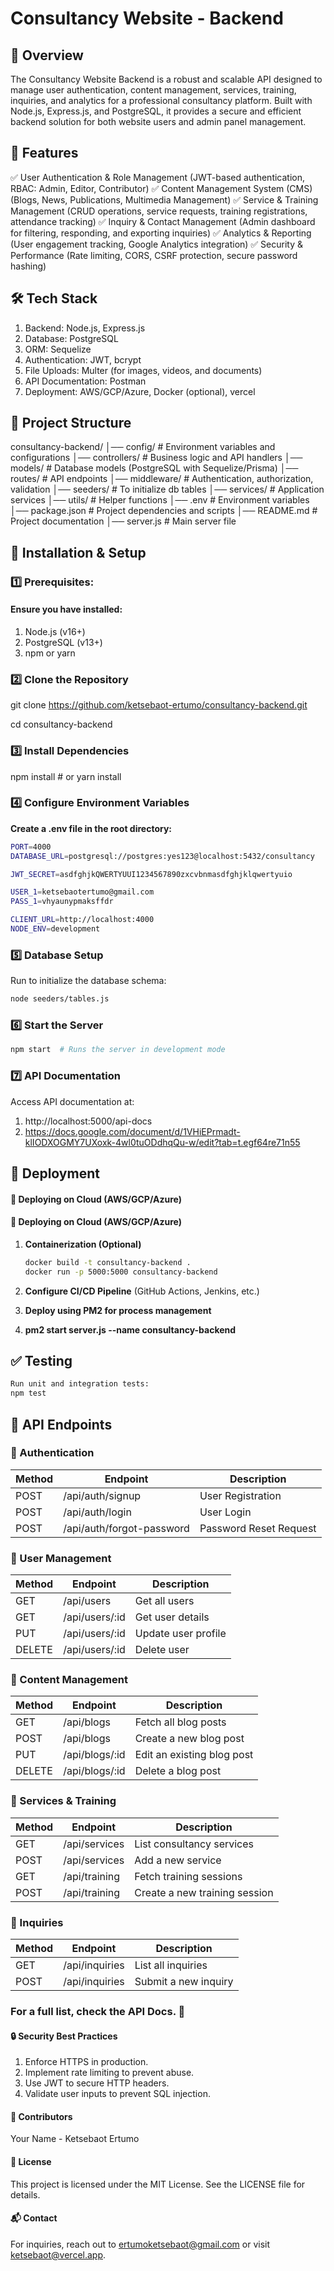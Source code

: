 # Consultancy Website - Backend

## 📌 Overview

The Consultancy Website Backend is a robust and scalable API designed to manage user authentication, content management, services, training, inquiries, and analytics for a professional consultancy platform. Built with Node.js, Express.js, and PostgreSQL, it provides a secure and efficient backend solution for both website users and admin panel management.


## 🚀 Features

✅ User Authentication & Role Management (JWT-based authentication, RBAC: Admin, Editor, Contributor)
✅ Content Management System (CMS) (Blogs, News, Publications, Multimedia Management)
✅ Service & Training Management (CRUD operations, service requests, training registrations, attendance tracking)
✅ Inquiry & Contact Management (Admin dashboard for filtering, responding, and exporting inquiries)
✅ Analytics & Reporting (User engagement tracking, Google Analytics integration)
✅ Security & Performance (Rate limiting, CORS, CSRF protection, secure password hashing)


## 🛠️ Tech Stack

1. Backend: Node.js, Express.js
2. Database: PostgreSQL
3. ORM: Sequelize
4. Authentication: JWT, bcrypt
5. File Uploads: Multer (for images, videos, and documents)
6. API Documentation: Postman
7. Deployment: AWS/GCP/Azure, Docker (optional), vercel


## 📂 Project Structure

consultancy-backend/
│── config/           # Environment variables and configurations
│── controllers/      # Business logic and API handlers
│── models/           # Database models (PostgreSQL with Sequelize/Prisma)
│── routes/           # API endpoints
│── middleware/       # Authentication, authorization, validation
│── seeders/          # To initialize db tables
│── services/         # Application services
│── utils/            # Helper functions
│── .env              # Environment variables
│── package.json      # Project dependencies and scripts
│── README.md         # Project documentation
│── server.js         # Main server file


## 🔧 Installation & Setup

### 1️⃣ Prerequisites:

#### Ensure you have installed:
1. Node.js (v16+)
2. PostgreSQL (v13+)
3. npm or yarn


### 2️⃣ Clone the Repository
git clone https://github.com/ketsebaot-ertumo/consultancy-backend.git

cd consultancy-backend


### 3️⃣ Install Dependencies
npm install  # or yarn install

### 4️⃣ Configure Environment Variables

**Create a .env file in the root directory:**

```sh
PORT=4000
DATABASE_URL=postgresql://postgres:yes123@localhost:5432/consultancy

JWT_SECRET=asdfghjkQWERTYUUI1234567890zxcvbnmasdfghjklqwertyuio

USER_1=ketsebaotertumo@gmail.com
PASS_1=vhyaunypmaksffdr

CLIENT_URL=http://localhost:4000
NODE_ENV=development
```

### 5️⃣ Database Setup
Run to initialize the database schema:
```sh
node seeders/tables.js
```

### 6️⃣ Start the Server
```sh
npm start  # Runs the server in development mode
```

### 7️⃣ API Documentation
Access API documentation at: 
1. http://localhost:5000/api-docs
2. https://docs.google.com/document/d/1VHiEPrmadt-klIODXOGMY7UXoxk-4wl0tuODdhqQu-w/edit?tab=t.egf64re71n55


## 📡 Deployment
#### 🚀 Deploying on Cloud (AWS/GCP/Azure)
#### 🚀 Deploying on Cloud (AWS/GCP/Azure)

1. **Containerization (Optional)**  
    ```sh
    docker build -t consultancy-backend .
    docker run -p 5000:5000 consultancy-backend
2. **Configure CI/CD Pipeline** 
    (GitHub Actions, Jenkins, etc.)

2. **Deploy using PM2 for process management**
3. **pm2 start server.js --name consultancy-backend**


## ✅ Testing
```sh
Run unit and integration tests:
npm test
```

## 📖 API Endpoints
### 🔹 Authentication
| Method | Endpoint                  | Description               |
|--------|---------------------------|---------------------------|
| POST   | /api/auth/signup          | User Registration        |
| POST   | /api/auth/login           | User Login               |
| POST   | /api/auth/forgot-password | Password Reset Request   |


### 🔹 User Management
| Method  | Endpoint        | Description           |
|---------|---------------|-----------------------|
| GET     | /api/users     | Get all users        |
| GET     | /api/users/:id | Get user details     |
| PUT     | /api/users/:id | Update user profile  |
| DELETE  | /api/users/:id | Delete user          |


### 🔹 Content Management
| Method  | Endpoint       | Description              |
|---------|--------------|--------------------------|
| GET     | /api/blogs   | Fetch all blog posts     |
| POST    | /api/blogs   | Create a new blog post   |
| PUT     | /api/blogs/:id | Edit an existing blog post |
| DELETE  | /api/blogs/:id | Delete a blog post     |


### 🔹 Services & Training
| Method  | Endpoint         | Description                   |
|---------|----------------|-------------------------------|
| GET     | /api/services  | List consultancy services     |
| POST    | /api/services  | Add a new service            |
| GET     | /api/training  | Fetch training sessions      |
| POST    | /api/training  | Create a new training session |


### 🔹 Inquiries
| Method  | Endpoint       | Description            |
|---------|--------------|------------------------|
| GET     | /api/inquiries | List all inquiries   |
| POST    | /api/inquiries | Submit a new inquiry |


### For a full list, check the API Docs. 🚀
#### 🔒 Security Best Practices
1. Enforce HTTPS in production.
2. Implement rate limiting to prevent abuse.
3. Use JWT to secure HTTP headers.
4. Validate user inputs to prevent SQL injection.

#### 👥 Contributors
Your Name - Ketsebaot Ertumo


#### 📜 License
This project is licensed under the MIT License. See the LICENSE file for details.

#### 📬 Contact
For inquiries, reach out to ertumoketsebaot@gmail.com or visit ketsebaot@vercel.app.